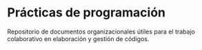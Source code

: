 # Prácticas de programación
Repositorio de documentos organizacionales útiles para el trabajo colaborativo en elaboración y gestión de códigos. 
